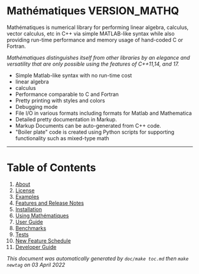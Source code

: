 

# Mathématiques __VERSION_MATHQ__


Mathématiques is numerical library for performing linear algebra, calculus, vector calculus, etc in C++ via simple MATLAB-like syntax while also providing run-time performance and memory usage of hand-coded C or Fortran.

_Mathématiques distinguishes itself from other libraries by an elegance and versatility that are only possible using the features of C++11,14, and 17._

  + Simple Matlab-like syntax with no run-time cost
  + linear algebra
  + calculus
  + Performance comparable to C and Fortran
  + Pretty printing with styles and colors
  + Debugging mode
  + File I/O in various formats including formats for Matlab and Mathematica
  + Detailed pretty documentation in Markup.  
  + Markup Documents can be auto-generated from C++ code.
  + "Boiler plate" code is created using Python scripts for supporting functionality such as mixed-type math

-------------------------

# Table of Contents

1. [About](doc/about.md)
2. [License](doc/license.md)
3. [Examples](doc/examples.md)
4. [Features and Release Notes](doc/release-notes.md)
5. [Installation](doc/installation.md)
6. [Using Mathématiques](doc/using-mathematiques.md)
7. [User Guide](doc/user-guide.md)
8. [Benchmarks](doc/benchmarks.md)
9. [Tests](doc/test.md)
10. [New Feature Schedule](doc/feature-schedule.md)
11. [Developer Guide](doc/developer-guide.md)


_This document was automatically generated by `doc/make toc.md` then `make newtag` on 03 April 2022_

